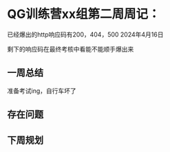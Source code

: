 # QG训练营xx组第二周周记：


已经爆出的http响应码有200，404，500
2024年4月16日 

剩下的响应码在最终考核中看能不能顺手爆出来


## 一周总结

准备考试ing，自行车坏了



## 存在问题



## 下周规划



